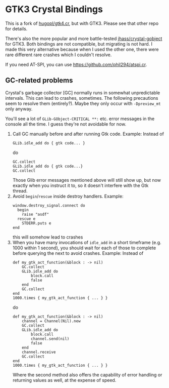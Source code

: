 # GTK3 Crystal Bindings

This is a fork of [hugopl/gtk4.cr](https://github.com/hugopl/gtk4.cr), but with GTK3. Please see that other repo for details.

There's also the more popular and more battle-tested [jhass/crystal-gobject](https://github.com/jhass/crystal-gobject) for GTK3. Both bindings are not compatible, but migrating is not hard. I made this very alternative because when I used the other one, there were rare different rare crashes which I couldn't resolve.

If you need AT-SPI, you can use https://github.com/phil294/atspi.cr.

## GC-related problems

Crystal's garbage collector [GC] normally runs in somewhat unpredictable intervals. This can lead to crashes, sometimes. The following precautions seem to resolve them (entirely?). Maybe they only occur with `-Dpreview_mt` only anyway.

You'll see a lot of `GLib-GObject-CRITICAL **:` etc. error messages in the console all the time. I guess they're not avoidable for now.

1. Call GC manually before and after running Gtk code. Example: Instead of
    ```crystal
    GLib.idle_add do { gtk code... }
    ```
    do
    ```crystal
    GC.collect
    GLib.idle_add do { gtk code...}
    GC.collect
    ```
    Those Glib error messages mentioned above will still show up, but now exactly when you instruct it to, so it doesn't interfere with the Gtk thread.
1. Avoid `begin`/`rescue` inside destroy handlers. Example:
    ```crystal
    window.destroy_signal.connect do
      begin
        raise "asdf"
      rescue e
        STDERR.puts e
    end
    ```
    this will somehow lead to crashes
1. When you have many invocations of `idle_add` in a short timeframe (e.g. 1000 within 1 second), you should wait for each of those to complete before querying the next to avoid crashes. Example: Instead of
    ```crystal
    def my_gtk_act_function(&block : -> nil)
        GC.collect
        GLib.idle_add do
            block.call
            false
        end
        GC.collect
    end
    1000.times { my_gtk_act_function { ... } }
    ```
    do
    ```crystal
    def my_gtk_act_function(&block : -> nil)
        channel = Channel(Nil).new
        GC.collect
        GLib.idle_add do
            block.call
            channel.send(nil)
            false
        end
        channel.receive
        GC.collect
    end
    1000.times { my_gtk_act_function { ... } }
    ```
    Where the second method also offers the capability of error handling or returning values as well, at the expense of speed.